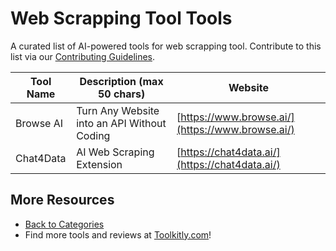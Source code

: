# Web Scrapping Tool Tools

A curated list of AI-powered tools for web scrapping tool. Contribute to this list via our [Contributing Guidelines](../CONTRIBUTING.md).

| Tool Name | Description (max 50 chars) | Website |
|-----------|----------------------------|---------|
| Browse AI | Turn Any Website into an API Without Coding | [https://www.browse.ai/](https://www.browse.ai/) |
| Chat4Data | AI Web Scraping Extension | [https://chat4data.ai/](https://chat4data.ai/) |

## More Resources
- [Back to Categories](https://github.com/ToolkitlyAI/awesome-ai-tools/blob/master/README.md)
- Find more tools and reviews at [Toolkitly.com](https://toolkitly.com)!
